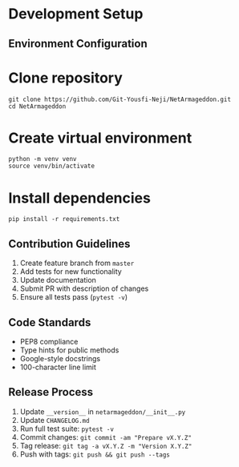 # Development Setup

## Environment Configuration

# Clone repository
```
git clone https://github.com/Git-Yousfi-Neji/NetArmageddon.git
cd NetArmageddon
```

# Create virtual environment
```
python -m venv venv
source venv/bin/activate
```

# Install dependencies
```
pip install -r requirements.txt
```

## Contribution Guidelines

1. Create feature branch from `master`
2. Add tests for new functionality
3. Update documentation
4. Submit PR with description of changes
5. Ensure all tests pass (`pytest -v`)

## Code Standards
- PEP8 compliance
- Type hints for public methods
- Google-style docstrings
- 100-character line limit

## Release Process
1. Update `__version__` in `netarmageddon/__init__.py`
2. Update `CHANGELOG.md`
3. Run full test suite: `pytest -v`
4. Commit changes: `git commit -am "Prepare vX.Y.Z"`
5. Tag release: `git tag -a vX.Y.Z -m "Version X.Y.Z"`
6. Push with tags: `git push && git push --tags`
